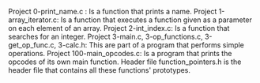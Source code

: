 Project 0-print_name.c : Is a function that prints a name.
Project 1-array_iterator.c: Is a function that executes a function given as a parameter on each element of an array.
Project 2-int_index.c: Is a function that searches for an integer.
Project 3-main.c, 3-op_functions.c, 3-get_op_func.c, 3-calc.h: This are part of a program that performs simple operations.
Project 100-main_opcodes.c: Is a program that prints the opcodes of its own main function.
Header file function_pointers.h is the header file that contains all these functions' prototypes.
